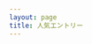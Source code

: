 ```yaml
---
layout: page
title: 人気エントリー
---
```


<script language="javascript" type="text/javascript" src="http://b.hatena.ne.jp/js/widget.js" charset="utf-8"></script>
<script language="javascript" type="text/javascript">
Hatena.BookmarkWidget.url   = "bliki-ja.github.io";
Hatena.BookmarkWidget.title = "エントリー";
Hatena.BookmarkWidget.sort  = "hot";
Hatena.BookmarkWidget.width = 250;
Hatena.BookmarkWidget.num   = 10;
Hatena.BookmarkWidget.theme = "default";
Hatena.BookmarkWidget.load();
</script>
